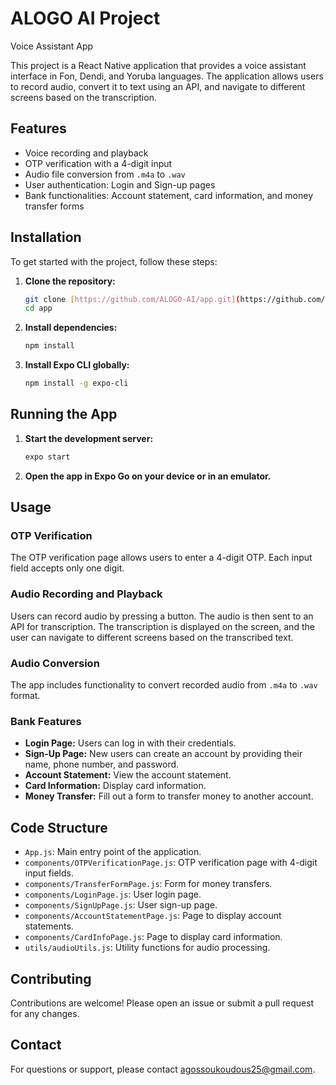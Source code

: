 # ALOGO AI Project

Voice Assistant App

This project is a React Native application that provides a voice assistant interface in Fon, Dendi, and Yoruba languages. The application allows users to record audio, convert it to text using an API, and navigate to different screens based on the transcription.

## Features

- Voice recording and playback
- OTP verification with a 4-digit input
- Audio file conversion from `.m4a` to `.wav`
- User authentication: Login and Sign-up pages
- Bank functionalities: Account statement, card information, and money transfer forms

## Installation

To get started with the project, follow these steps:

1. **Clone the repository:**

    ```bash
    git clone [https://github.com/ALOGO-AI/app.git](https://github.com/ALOGO-AI/app.git)
    cd app
    ```

2. **Install dependencies:**

    ```bash
    npm install
    ```

3. **Install Expo CLI globally:**

    ```bash
    npm install -g expo-cli
    ```

## Running the App

1. **Start the development server:**

    ```bash
    expo start
    ```

2. **Open the app in Expo Go on your device or in an emulator.**

## Usage

### OTP Verification

The OTP verification page allows users to enter a 4-digit OTP. Each input field accepts only one digit.

### Audio Recording and Playback

Users can record audio by pressing a button. The audio is then sent to an API for transcription. The transcription is displayed on the screen, and the user can navigate to different screens based on the transcribed text.

### Audio Conversion

The app includes functionality to convert recorded audio from `.m4a` to `.wav` format.

### Bank Features

- **Login Page:** Users can log in with their credentials.
- **Sign-Up Page:** New users can create an account by providing their name, phone number, and password.
- **Account Statement:** View the account statement.
- **Card Information:** Display card information.
- **Money Transfer:** Fill out a form to transfer money to another account.

## Code Structure

- `App.js`: Main entry point of the application.
- `components/OTPVerificationPage.js`: OTP verification page with 4-digit input fields.
- `components/TransferFormPage.js`: Form for money transfers.
- `components/LoginPage.js`: User login page.
- `components/SignUpPage.js`: User sign-up page.
- `components/AccountStatementPage.js`: Page to display account statements.
- `components/CardInfoPage.js`: Page to display card information.
- `utils/audioUtils.js`: Utility functions for audio processing.

## Contributing

Contributions are welcome! Please open an issue or submit a pull request for any changes.

## Contact

For questions or support, please contact [agossoukoudous25@gmail.com](mailto:agossoukoudous25@gmail.com).

